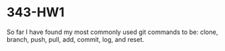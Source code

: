 # 343-HW1
So far I have found my most commonly used git commands to be: clone, branch, push, pull, add, commit, log, and reset.
